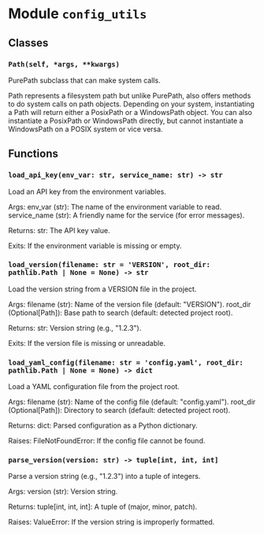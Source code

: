 # Module `config_utils`

## Classes

### `Path(self, *args, **kwargs)`

PurePath subclass that can make system calls.

Path represents a filesystem path but unlike PurePath, also offers
methods to do system calls on path objects. Depending on your system,
instantiating a Path will return either a PosixPath or a WindowsPath
object. You can also instantiate a PosixPath or WindowsPath directly,
but cannot instantiate a WindowsPath on a POSIX system or vice versa.

## Functions

### `load_api_key(env_var: str, service_name: str) -> str`

Load an API key from the environment variables.

Args:
    env_var (str): The name of the environment variable to read.
    service_name (str): A friendly name for the service (for error messages).

Returns:
    str: The API key value.

Exits:
    If the environment variable is missing or empty.

### `load_version(filename: str = 'VERSION', root_dir: pathlib.Path | None = None) -> str`

Load the version string from a VERSION file in the project.

Args:
    filename (str): Name of the version file (default: "VERSION").
    root_dir (Optional[Path]): Base path to search (default: detected project root).

Returns:
    str: Version string (e.g., "1.2.3").

Exits:
    If the version file is missing or unreadable.

### `load_yaml_config(filename: str = 'config.yaml', root_dir: pathlib.Path | None = None) -> dict`

Load a YAML configuration file from the project root.

Args:
    filename (str): Name of the config file (default: "config.yaml").
    root_dir (Optional[Path]): Directory to search (default: detected project root).

Returns:
    dict: Parsed configuration as a Python dictionary.

Raises:
    FileNotFoundError: If the config file cannot be found.

### `parse_version(version: str) -> tuple[int, int, int]`

Parse a version string (e.g., "1.2.3") into a tuple of integers.

Args:
    version (str): Version string.

Returns:
    tuple[int, int, int]: A tuple of (major, minor, patch).

Raises:
    ValueError: If the version string is improperly formatted.
